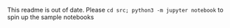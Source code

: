 This readme is out of date. Please `cd src; python3 -m jupyter notebook` to spin up the sample notebooks

